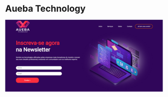 # Aueba Technology
![Aueba Technology](https://github.com/joaozamarin/aueba-technology/blob/master/img/page.png?raw=true)
